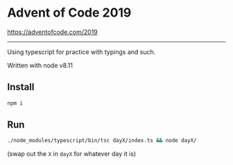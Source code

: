 # Advent of Code 2019

https://adventofcode.com/2019

---

Using typescript for practice with typings and such.

Written with node v8.11

## Install

```sh
npm i
```

## Run

```sh
./node_modules/typescript/bin/tsc dayX/index.ts && node dayX/
```

(swap out the `X` in `dayX` for whatever day it is)
